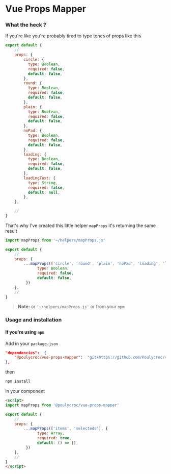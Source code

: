 # Vue Props Mapper

### What the heck ?

If you're like you're probably tired to type tones of props like this 
```js
export default {
	//
	props: {
		circle: {
	      type: Boolean,
	      required: false,
	      default: false,
	    },
	    round: {
	      type: Boolean,
	      required: false,
	      default: false,
	    },
	    plain: {
	      type: Boolean,
	      required: false,
	      default: false,
	    },
	    noPad: {
	      type: Boolean,
	      required: false,
	      default: false,
	    },
	    loading: {
	      type: Boolean,
	      required: false,
	      default: false,
	    },
	    loadingText: {
	      type: String,
	      required: false,
	      default: null,
	    },
	},

	//
}
```

That's why I've created this little helper `mapProps` it's returning the same result

```js
import mapProps from '~/helpers/mapProps.js'

export default {
	//
	props: {
		...mapProps(['circle', 'round', 'plain', 'noPad', 'loading', 'loadingText'], {
		      type: Boolean,
		      required: false,
		      default: false,
		 })
	},
	//
}
```
> **Note:** or `'~/helpers/mapProps.js'` or from your `npm` 


### Usage and installation

#### If you're using `npm`

Add in your `package.json` 
```json
"dependencies":  {
	"@poulycroc/vue-props-mapper":  "git+https://github.com/Poulycroc/vue-props-mapper.git",
},
```
then
```bash
npm install
```
in your component
```html
<script>
import mapProps from '@poulycroc/vue-props-mapper'

export default {
	//
	props: {
		...mapProps(['items', 'selecteds'], {
		      type: Array,
		      required: true,
		      default: () => [],
		 })
	},
	//
}
</script>
```

